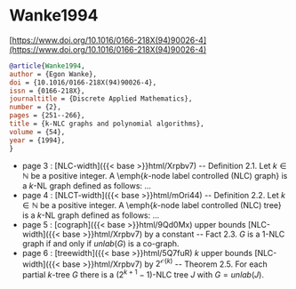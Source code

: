 # Wanke1994

[https://www.doi.org/10.1016/0166-218X(94)90026-4](https://www.doi.org/10.1016/0166-218X(94)90026-4)

```bibtex
@article{Wanke1994,
author = {Egon Wanke},
doi = {10.1016/0166-218X(94)90026-4},
issn = {0166-218X},
journaltitle = {Discrete Applied Mathematics},
number = {2},
pages = {251--266},
title = {k-NLC graphs and polynomial algorithms},
volume = {54},
year = {1994},
}
```
* page 3 : [NLC-width]({{< base >}}html/Xrpbv7) -- Definition 2.1. Let $k \in \mathbb N$ be a positive integer. A \emph{$k$-node label controlled (NLC) graph} is a $k$-NL graph defined as follows: ...
* page 4 : [NLCT-width]({{< base >}}html/mOri44) -- Definition 2.2. Let $k \in \mathbb N$ be a positive integer. A \emph{$k$-node label controlled (NLC) tree} is a $k$-NL graph defined as follows: ...
* page 5 : [cograph]({{< base >}}html/9Qd0Mx) upper bounds [NLC-width]({{< base >}}html/Xrpbv7) by a constant -- Fact 2.3. $G$ is a $1$-NLC graph if and only if $unlab(G)$ is a co-graph.
* page 6 : [treewidth]({{< base >}}html/5Q7fuR) $k$ upper bounds [NLC-width]({{< base >}}html/Xrpbv7) by $2^{\mathcal O(k)}$ -- Theorem 2.5. For each partial $k$-tree $G$ there is a $(2^{k+1}-1)$-NLC tree $J$ with $G=unlab(J)$.